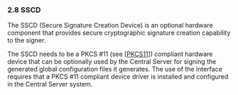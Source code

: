 ### 2.8 SSCD

The SSCD (Secure Signature Creation Device) is an optional hardware component that provides secure cryptographic signature creation capability to the signer.

The SSCD needs to be a PKCS \#11 (see \[[PKCS11](#Ref_PKCS11)\]) compliant hardware device that can be optionally used by the Central Server for signing the generated global configuration files it generates. The use of the interface requires that a PKCS \#11 compliant device driver is installed and configured in the Central Server system.